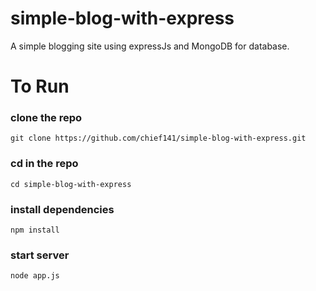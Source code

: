 # simple-blog-with-express

A simple blogging site using expressJs and MongoDB for database.

# To Run

### clone the repo
`git clone https://github.com/chief141/simple-blog-with-express.git`

### cd in the repo
`cd simple-blog-with-express`

### install dependencies 
`npm install`

### start server
`node app.js`
